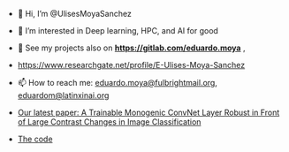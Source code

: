 - 👋 Hi, I’m @UlisesMoyaSanchez
- 👀 I’m interested in  Deep learning, HPC, and AI for good
- 💞️ See my projects also on **https://gitlab.com/eduardo.moya** ,  
- https://www.researchgate.net/profile/E-Ulises-Moya-Sanchez
- 📫 How to reach me: eduardo.moya@fulbrightmail.org, eduardom@latinxinai.org  

- [Our latest paper: A Trainable Monogenic ConvNet Layer Robust in Front of Large Contrast Changes in Image Classification](https://ieeexplore.ieee.org/document/9615499)
- [The code](https://gitlab.com/monogenic-layer-m6/monogenic-layer-trainablebio-inspired-cnnlayerforcontrastinvariance)

<!---
UlisesMoyaSanchez/UlisesMoyaSanchez is a ✨ special ✨ repository because its `README.md` (this file) appears on your GitHub profile.
You can click the Preview link to take a look at your changes.
--->
